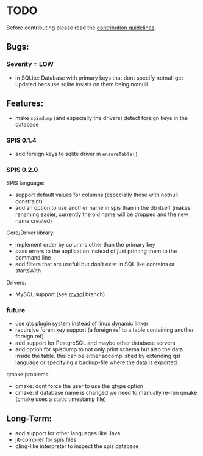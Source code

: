 # TODO

Before contributing please read the [contribution guidelines](./Contribution.md).

## Bugs:

### Severity = LOW

- in SQLite: Database with primary keys that dont specify notnull get updated because sqlite
  insists on them being notnull

## Features:

- make `spisdump` (and especially the drivers) detect foreign keys in the database

### SPIS 0.1.4

- add foreign keys to sqlite driver in `ensureTable()`

### SPIS 0.2.0

SPIS language:

- support default values for columns (especially those with notnull constraint)
- add an option to use another name in spis than in the db itself (makes renaming easier,
  currently the old name will be dropped and the new name created)

Core/Driver library:

- implement order by columns other than the primary key
- pass errors to the application instead of just printing them to the command line
- add filters that are usefull but don't exist in SQL like contains or startsWith

Drivers:

- MySQL support (see [mysql](https://github.com/msrd0/SPIS/tree/mysql) branch)

### future

- use qts plugin system instead of linux dynamic linker
- recursive forein key support (a foreign ref to a table containing another foreign ref)
- add support for PostgreSQL and maybe other database servers
- add option for spisdump to not only print schema but also the data inside the table. this can be either
  accomplished by extending qsl language or specifying a backup-file where the data is exported.

qmake problems:

- qmake: dont force the user to use the qtype option
- qmake: if database name is changed we need to manually re-run qmake (cmake uses a static timestamp file)

## Long-Term:

- add support for other languages like Java
- jit-compiler for spis files
- cling-like interpreter to inspect the spis database
